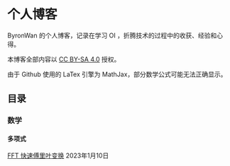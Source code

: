 # 个人博客

ByronWan 的个人博客，记录在学习 OI ，折腾技术的过程中的收获、经验和心得。

本博客全部内容以 [CC BY-SA 4.0](https://creativecommons.org/licenses/by-sa/4.0/) 授权。

由于 Github 使用的 LaTex 引擎为 MathJax，部分数学公式可能无法正确显示。

## 目录

### 数学

#### 多项式

[FFT 快速傅里叶变换](math/poly/fft.md) 2023年1月10日

